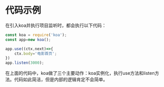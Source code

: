 # 代码示例
在引入koa并执行项目监听时，都会执行以下代码：
```javascript
const koa = require('koa');
const app=new koa();

app.use((ctx,next)=>{
    ctx.body='电影首页';
})
app.listen(3000);
```
在上面的代码中，koa做了三个主要动作：koa实例化，执行use方法和listen方法。代码如此简洁，但是内部的逻辑肯定不会简单。
